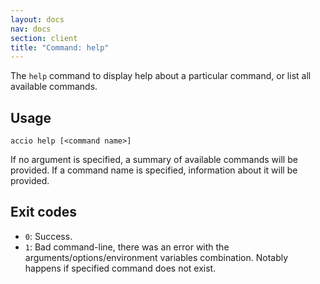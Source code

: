 ```yaml
---
layout: docs
nav: docs
section: client
title: "Command: help"
---
```


The `help` command to display help about a particular command, or list all available commands.

## Usage
```
accio help [<command name>]
```

If no argument is specified, a summary of available commands will be provided.
If a command name is specified, information about it will be provided.

## Exit codes
* `0`: Success.
* `1`: Bad command-line, there was an error with the arguments/options/environment variables combination.
Notably happens if specified command does not exist.
